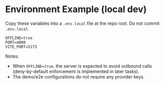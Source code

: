 # Environment Example (local dev)

Copy these variables into a `.env.local` file at the repo root. Do not commit `.env.local`.

```
OFFLINE=true
PORT=4000
VITE_PORT=5173
```

Notes:
- When `OFFLINE=true`, the server is expected to avoid outbound calls (deny-by-default enforcement is implemented in later tasks).
- The demo/e2e configurations do not require any provider keys.
